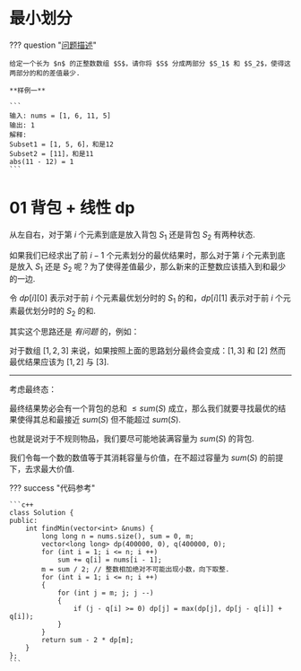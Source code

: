 # 最小划分

??? question "[问题描述](https://www.lintcode.com/problem/724/)"

    给定一个长为 $n$ 的正整数数组 $S$，请你将 $S$ 分成两部分 $S_1$ 和 $S_2$，使得这两部分的和的差值最少.

    **样例一**

    ```
    输入: nums = [1, 6, 11, 5]
    输出: 1
    解释: 
    Subset1 = [1, 5, 6]，和是12
    Subset2 = [11]，和是11
    abs(11 - 12) = 1
    ```

# 01 背包 + 线性 dp

从左自右，对于第 $i$ 个元素到底是放入背包 $S_1$ 还是背包 $S_2$ 有两种状态.

如果我们已经求出了前 $i - 1$ 个元素划分的最优结果时，那么对于第 $i$ 个元素到底是放入 $S_1$ 还是 $S_2$ 呢？为了使得差值最少，那么新来的正整数应该插入到和最少的一边.

令 $dp[i][0]$ 表示对于前 $i$ 个元素最优划分时的 $S_1$ 的和，$dp[i][1]$ 表示对于前 $i$ 个元素最优划分时的 $S_2$ 的和.

其实这个思路还是 *有问题* 的，例如：

对于数组 $[1, 2, 3]$ 来说，如果按照上面的思路划分最终会变成：$[1, 3]$ 和 $[2]$ 然而最优结果应该为 $[1, 2]$ 与 $[3]$.

---

考虑最终态：

最终结果势必会有一个背包的总和 $\leq sum(S)$ 成立，那么我们就要寻找最优的结果使得其总和最接近 $sum(S)$ 但不能超过 $sum(S)$.

也就是说对于不规则物品，我们要尽可能地装满容量为 $sum(S)$ 的背包.

我们令每一个数的数值等于其消耗容量与价值，在不超过容量为 $sum(S)$ 的前提下，去求最大价值.

??? success "代码参考"

    ```c++
    class Solution {
    public:
        int findMin(vector<int> &nums) {
            long long n = nums.size(), sum = 0, m;
            vector<long long> dp(400000, 0), q(400000, 0);
            for (int i = 1; i <= n; i ++)
                sum += q[i] = nums[i - 1];
            m = sum / 2; // 整数相加绝对不可能出现小数，向下取整.
            for (int i = 1; i <= n; i ++)
            {
                for (int j = m; j; j --)
                {
                    if (j - q[i] >= 0) dp[j] = max(dp[j], dp[j - q[i]] + q[i]);
                }
            }
            return sum - 2 * dp[m];
        }
    };
    ```